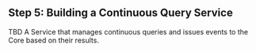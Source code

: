 ## Step 5: Building a Continuous Query Service

TBD A Service that manages continuous queries and issues events to the Core based on their results. 
